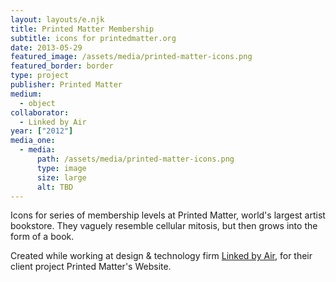 ```yaml
---
layout: layouts/e.njk
title: Printed Matter Membership
subtitle: icons for printedmatter.org
date: 2013-05-29
featured_image: /assets/media/printed-matter-icons.png
featured_border: border
type: project
publisher: Printed Matter
medium:
  - object
collaborator:
  - Linked by Air
year: ["2012"]
media_one:
  - media:
      path: /assets/media/printed-matter-icons.png
      type: image
      size: large
      alt: TBD
---
```


Icons for series of membership levels at Printed Matter, world's largest artist bookstore. They vaguely resemble cellular mitosis, but then grows into the form of a book.

Created while working at design & technology firm <a href="https://www.linkedbyair.net/">Linked by Air</a>, for their client project Printed Matter's Website.
